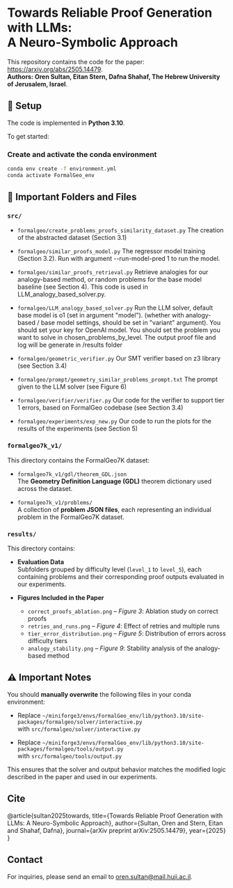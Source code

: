 


# Towards Reliable Proof Generation with LLMs: <br> A Neuro-Symbolic Approach
This repository contains the code for the paper: https://arxiv.org/abs/2505.14479. </br>
**Authors: Oren Sultan, Eitan Stern, Dafna Shahaf, The Hebrew University of Jerusalem, Israel**. </br>



## 🚀 Setup

The code is implemented in **Python 3.10**.

To get started:

### Create and activate the conda environment

```bash
conda env create -f environment.yml
conda activate FormalGeo_env  
```


## 📁 Important Folders and Files

### `src/`

- `formalgeo/create_problems_proofs_similarity_dataset.py`
  The creation of the abstracted dataset (Section 3.1)
- `formalgeo/similar_proofs_model.py`
  The regressor model training (Section 3.2). Run with argument --run-model-pred 1 to run the model.
- `formalgeo/similar_proofs_retrieval.py`
  Retrieve analogies for our analogy-based method, or random problems for the base model baseline (see Section 4). This code is used in LLM_analogy_based_solver.py. 
- `formalgeo/LLM_analogy_based_solver.py`
  Run the LLM solver, default base model is o1 (set in argument "model"). (whether with analogy-based / base model settings, should be set in "variant" argument). You should set your key for OpenAI model. You should set the problem you want to solve in chosen_problems_by_level. The output proof file and log will be generate in /results folder
- `formalgeo/geometric_verifier.py`
  Our SMT verifier based on z3 library (see Section 3.4)
  

- `formalgeo/prompt/geometry_similar_problems_prompt.txt`
  The prompt given to the LLM solver (see Figure 6)
- `formalgeo/verifier/verifier.py`
  Our code for the verifier to support tier 1 errors, based on FormalGeo codebase (see Section 3.4)

- `formalgeo/experiments/exp_new.py`
  Our code to run the plots for the results of the experiments (see Section 5)


### `formalgeo7k_v1/`

This directory contains the FormalGeo7K dataset:

- `formalgeo7k_v1/gdl/theorem_GDL.json`  
  The **Geometry Definition Language (GDL)** theorem dictionary used across the dataset.

- `formalgeo7k_v1/problems/`  
  A collection of **problem JSON files**, each representing an individual problem in the FormalGeo7K dataset.

### `results/`

This directory contains:

- **Evaluation Data**  
  Subfolders grouped by difficulty level (`level_1` to `level_5`), each containing problems and their corresponding proof outputs evaluated in our experiments.

- **Figures Included in the Paper**
  - `correct_proofs_ablation.png` – *Figure 3*: Ablation study on correct proofs  
  - `retries_and_runs.png` – *Figure 4*: Effect of retries and multiple runs  
  - `tier_error_distribution.png` – *Figure 5*: Distribution of errors across difficulty tiers  
  - `analogy_stability.png` – *Figure 9*: Stability analysis of the analogy-based method

## ⚠️ Important Notes

You should **manually overwrite** the following files in your conda environment:

- Replace `~/miniforge3/envs/FormalGeo_env/lib/python3.10/site-packages/formalgeo/solver/interactive.py`  
  with `src/formalgeo/solver/interactive.py`

- Replace `~/miniforge3/envs/FormalGeo_env/lib/python3.10/site-packages/formalgeo/tools/output.py`  
  with `src/formalgeo/tools/output.py`

This ensures that the solver and output behavior matches the modified logic described in the paper and used in our experiments.







## Cite
 @article{sultan2025towards,
  title={Towards Reliable Proof Generation with LLMs: A Neuro-Symbolic Approach},
  author={Sultan, Oren and Stern, Eitan and Shahaf, Dafna},
  journal={arXiv preprint arXiv:2505.14479},
  year={2025}
}



## Contact
For inquiries, please send an email to oren.sultan@mail.huji.ac.il.

